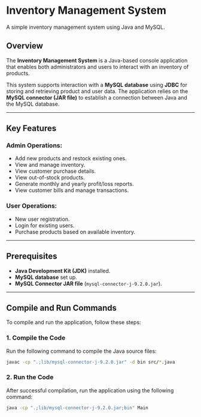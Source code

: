 # Inventory Management System

A simple inventory management system using Java and MySQL.

## Overview

The **Inventory Management System** is a Java-based console application that enables both administrators and users to interact with an inventory of products.

This system supports interaction with a **MySQL database** using **JDBC** for storing and retrieving product and user data. The application relies on the **MySQL connector (JAR file)** to establish a connection between Java and the MySQL database.

---

## Key Features

### Admin Operations:
- Add new products and restock existing ones.
- View and manage inventory.
- View customer purchase details.
- View out-of-stock products.
- Generate monthly and yearly profit/loss reports.
- View customer bills and manage transactions.

### User Operations:
- New user registration.
- Login for existing users.
- Purchase products based on available inventory.

---

## Prerequisites

- **Java Development Kit (JDK)** installed.
- **MySQL database** set up.
- **MySQL Connector JAR file** (`mysql-connector-j-9.2.0.jar`).

---

## Compile and Run Commands

To compile and run the application, follow these steps:

### 1. Compile the Code

Run the following command to compile the Java source files:

```bash
javac -cp ".;lib/mysql-connector-j-9.2.0.jar" -d bin src/*.java
```
### 2. Run the Code

After successful compilation, run the application using the following command:
```bash
java -cp ".;lib/mysql-connector-j-9.2.0.jar;bin" Main
```


